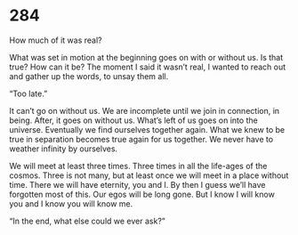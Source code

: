 # 284

How much of it was real? 

What was set in motion at the beginning goes on with or without us. Is that true? How can it be?  The moment I said it wasn’t real, I wanted to reach out and gather up the words, to unsay them all.

“Too late.”

It can’t go on without us. We are incomplete until we join in connection, in being. After, it goes on without us. What’s left of us goes on into the universe. Eventually we find ourselves together again. What we knew to be true in separation becomes true again for us together.  We never have to weather infinity by ourselves. 

We will meet at least three times. Three times in all the life-ages of the cosmos. Three is not many, but at least once we will meet in a place without time. There we will have eternity, you and I. By then I guess we’ll have forgotten most of this. Our egos will be long gone. But I know I will know you and I know you will know me. 

“In the end, what else could we ever ask?”